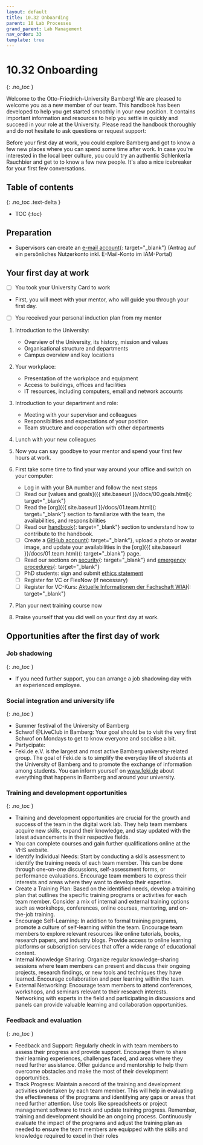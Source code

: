 ```yaml
---
layout: default
title: 10.32 Onboarding
parent: 10 Lab Processes
grand_parent: Lab Management
nav_order: 33
template: true
---
```


# 10.32 Onboarding
{: .no_toc }

Welcome to the Otto-Friedrich-University Bamberg! We are pleased to welcome you as a new member of our team. This handbook has been developed to help you get started smoothly in your new position. It contains important information and resources to help you settle in quickly and succeed in your role at the University. Please read the handbook thoroughly and do not hesitate to ask questions or request support:

Before your first day at work, you could explore Bamberg and got to know a few new places where you can spend some time after work. In case you're interested in the local beer culture, you could try an authentic Schlenkerla Rauchbier and get to to know a few new people. It's also a nice icebreaker for your first few conversations.

## Table of contents
{: .no_toc .text-delta }

- TOC
{:toc}

## Preparation

- Supervisors can create an [e-mail account](https://www.uni-bamberg.de/its/dienstleistungen/mail/wlv/exchange/){: target="_blank"} (Antrag auf ein persönliches Nutzerkonto inkl. E-Mail-Konto im IAM-Portal)

## Your first day at work 

- [ ] You took your University Card to work 
- First, you will meet with your mentor, who will guide you through your first day. 
- [ ] You received your personal induction plan from my mentor

1. Introduction to the University:
	- Overview of the University, its history, mission and values
	- Organisational structure and departments
	- Campus overview and key locations

2. Your workplace:
	- Presentation of the workplace and equipment
	- Access to buildings, offices and facilities
	- IT resources, including computers, email and network accounts

3. Introduction to your department and role: 
	- Meeting with your supervisor and colleagues
	- Responsibilities and expectations of your position
	- Team structure and cooperation with other departments

4. Lunch with your new colleagues 

5. Now you can say goodbye to your mentor and spend your first few hours at work. 

6. First take some time to find your way around your office and switch on your computer: 
	- Log in with your BA number and follow the next steps 
	- [ ] Read our [values and goals]({{ site.baseurl }}/docs/00.goals.html){: target="_blank"}
	- [ ] Read the [org]({{ site.baseurl }}/docs/01.team.html){: target="_blank"} section to familiarize with the team, the availabilities, and responsibilities
	- [ ] Read our [handbook](10.10.handbook.html){: target="_blank"} section to understand how to contribute to the handbook.
	- [ ] Create a [GitHub account](https://github.com/join){: target="_blank"}, upload a photo or avatar image, and update your availabilities in the [org]({{ site.baseurl }}/docs/01.team.html){: target="_blank"} page.
	- [ ] Read our sections on [security](10.72.security.html){: target="_blank"} and [emergency procedures](10.73.emergencies.html){: target="_blank"}
	- [ ] PhD students: sign and submit [ethics statement](../../../assets/docs/1_OFU_25_Empfangsbestätigung_Sicherung_GWP_Praxis_01.03.24.pdf)
	- [ ] Register for VC or FlexNow (if necessary)
	- [ ] Register for VC-Kurs: [Aktuelle Informationen der Fachschaft WIAI](https://vc.uni-bamberg.de/user/view.php?id=1157&course=284){: target="_blank"}

7. Plan your next training course now

8. Praise yourself that you did well on your first day at work. 

## Opportunities after the first day of work 

### Job shadowing
{: .no_toc }

- If you need further support, you can arrange a job shadowing day with an experienced employee. 

### Social integration and university life
{: .no_toc }

- Summer festival of the University of Bamberg 
- Schwof @LiveClub in Bamberg: Your goal should be to visit the very first Schwof on Mondays to get to know everyone and socialise a bit.
- Partycipate:
- Feki.de e.V. is the largest and most active Bamberg university-related group. The goal of Feki.de is to simplify the everyday life of students at the University of Bamberg and to promote the exchange of information among students. You can inform yourself on www.feki.de about everything that happens in Bamberg and around your university.

### Training and development opportunities
{: .no_toc }

- Training and development opportunities are crucial for the growth and success of the team in the digital work lab. They help team members acquire new skills, expand their knowledge, and stay updated with the latest advancements in their respective fields. 
- You can complete courses and gain further qualifications online at the VHS website.
- Identify Individual Needs: Start by conducting a skills assessment to identify the training needs of each team member. This can be done through one-on-one discussions, self-assessment forms, or performance evaluations. Encourage team members to express their interests and areas where they want to develop their expertise.
- Create a Training Plan: Based on the identified needs, develop a training plan that outlines the specific training programs or activities for each team member. Consider a mix of internal and external training options such as workshops, conferences, online courses, mentoring, and on-the-job training.
- Encourage Self-Learning: In addition to formal training programs, promote a culture of self-learning within the team. Encourage team members to explore relevant resources like online tutorials, books, research papers, and industry blogs. Provide access to online learning platforms or subscription services that offer a wide range of educational content.
- Internal Knowledge Sharing: Organize regular knowledge-sharing sessions where team members can present and discuss their ongoing projects, research findings, or new tools and techniques they have learned. Encourage collaboration and peer learning within the team.
- External Networking: Encourage team members to attend conferences, workshops, and seminars relevant to their research interests. Networking with experts in the field and participating in discussions and panels can provide valuable learning and collaboration opportunities.

### Feedback and evaluation
{: .no_toc }

- Feedback and Support: Regularly check in with team members to assess their progress and provide support. Encourage them to share their learning experiences, challenges faced, and areas where they need further assistance. Offer guidance and mentorship to help them overcome obstacles and make the most of their development opportunities.
- Track Progress: Maintain a record of the training and development activities undertaken by each team member. This will help in evaluating the effectiveness of the programs and identifying any gaps or areas that need further attention. Use tools like spreadsheets or project management software to track and update training progress.
Remember, training and development should be an ongoing process. Continuously evaluate the impact of the programs and adjust the training plan as needed to ensure the team members are equipped with the skills and knowledge required to excel in their roles
